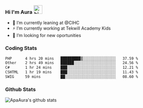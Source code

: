 ### Hi I'm Aura <img src="https://user-images.githubusercontent.com/1303154/88677602-1635ba80-d120-11ea-84d8-d263ba5fc3c0.gif" width="28px" alt="hi">

- 🔭 I’m currently leaning at @CIHC
- ⚡ I’m currently working at Tekwill Academy Kids
- 🤔 I’m looking for new oportunities


### Coding Stats

<!--START_SECTION:waka-->

```txt
PHP      4 hrs 20 mins   █████████▒░░░░░░░░░░░░░░░   37.59 %
Other    2 hrs 49 mins   ██████░░░░░░░░░░░░░░░░░░░   24.56 %
C#       1 hr 24 mins    ███░░░░░░░░░░░░░░░░░░░░░░   12.21 %
CSHTML   1 hr 19 mins    ███░░░░░░░░░░░░░░░░░░░░░░   11.43 %
SWIG     59 mins         ██░░░░░░░░░░░░░░░░░░░░░░░   08.60 %
```

<!--END_SECTION:waka-->

### Github Stats

![ApaAura's github stats](https://github-readme-stats.vercel.app/api?username=ApaAura&count_private=true&theme=tokyonight&hide=contribs,prs)
